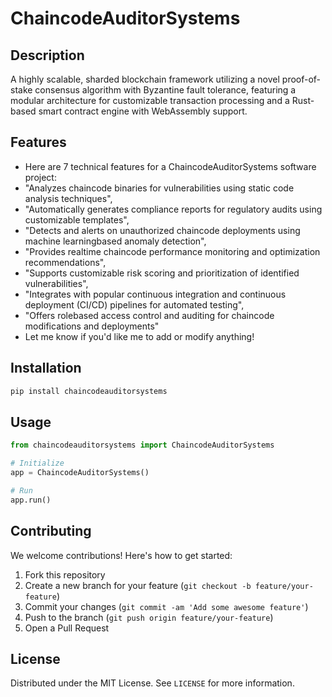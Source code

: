 # ChaincodeAuditorSystems

## Description

A highly scalable, sharded blockchain framework utilizing a novel proof-of-stake consensus algorithm with Byzantine fault tolerance, featuring a modular architecture for customizable transaction processing and a Rust-based smart contract engine with WebAssembly support.

## Features

- Here are 7 technical features for a ChaincodeAuditorSystems software project:
- "Analyzes chaincode binaries for vulnerabilities using static code analysis techniques",
- "Automatically generates compliance reports for regulatory audits using customizable templates",
- "Detects and alerts on unauthorized chaincode deployments using machine learningbased anomaly detection",
- "Provides realtime chaincode performance monitoring and optimization recommendations",
- "Supports customizable risk scoring and prioritization of identified vulnerabilities",
- "Integrates with popular continuous integration and continuous deployment (CI/CD) pipelines for automated testing",
- "Offers rolebased access control and auditing for chaincode modifications and deployments"
- Let me know if you'd like me to add or modify anything!
## Installation

```bash
pip install chaincodeauditorsystems
```

## Usage

```python
from chaincodeauditorsystems import ChaincodeAuditorSystems

# Initialize
app = ChaincodeAuditorSystems()

# Run
app.run()
```

## Contributing

We welcome contributions! Here's how to get started:

1. Fork this repository
2. Create a new branch for your feature (`git checkout -b feature/your-feature`)
3. Commit your changes (`git commit -am 'Add some awesome feature'`)
4. Push to the branch (`git push origin feature/your-feature`)
5. Open a Pull Request

## License

Distributed under the MIT License. See `LICENSE` for more information.
